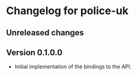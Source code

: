 # Changelog for police-uk

## Unreleased changes

## Version 0.1.0.0

* Initial implementation of the bindings to the API.

